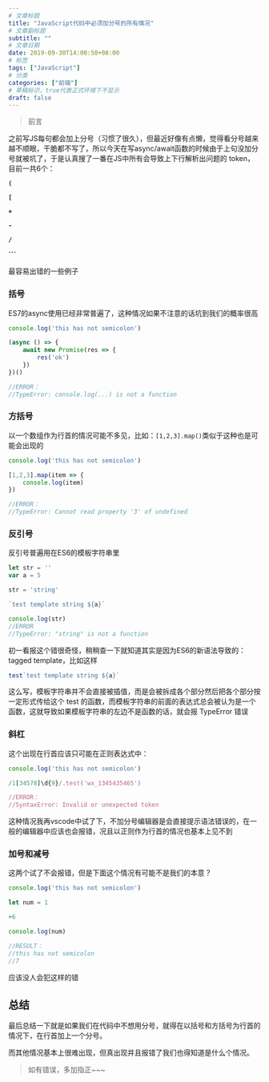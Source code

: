 ```yaml
---
# 文章标题
title: "JavaScript代码中必须加分号的所有情况"
# 文章副标题
subtitle: ""
# 文章日期
date: 2019-09-30T14:00:50+08:00
# 标签
tags: ["JavaScript"]
# 分类
categories: ["前端"]
# 草稿标识，true代表正式环境下不显示
draft: false
---
```


> 前言

之前写JS每句都会加上分号（习惯了很久），但最近好像有点懒，觉得看分号越来越不顺眼，干脆都不写了，所以今天在写async/await函数的时候由于上句没加分号就被坑了，于是认真搜了一番在JS中所有会导致上下行解析出问题的 token，目前一共6个：

**`(`**

**`[`**

**`+`**

**`-`**

**`/`**

**```**

最容易出错的一些例子

###  括号

ES7的async使用已经非常普遍了，这种情况如果不注意的话坑到我们的概率很高
```js
console.log('this has not semicolon')

(async () => {
    await new Promise(res => {
        res('ok')
    })
})()

//ERROR：
//TypeError: console.log(...) is not a function
```

### 方括号
以一个数组作为行首的情况可能不多见，比如：`[1,2,3].map()`类似于这种也是可能会出现的
```js
console.log('this has not semicolon')

[1,2,3].map(item => {
    console.log(item)
})

//ERROR：
//TypeError: Cannot read property '3' of undefined
```
### 反引号
反引号普遍用在ES6的模板字符串里
```js
let str = ''
var a = 5

str = 'string'

`test template string ${a}`

console.log(str)
//ERROR
//TypeError: "string" is not a function
```
初一看报这个错很奇怪，稍稍查一下就知道其实是因为ES6的新语法导致的：tagged template，比如这样
```js
test`test template string ${a}`
```
这么写，模板字符串并不会直接被插值，而是会被拆成各个部分然后把各个部分按一定形式传给这个 test 的函数，而模板字符串的前面的表达式总会被认为是一个函数，这就导致如果模板字符串的左边不是函数的话，就会报 TypeError 错误

### 斜杠

这个出现在行首应该只可能在正则表达式中：
```js
console.log('this has not semicolon')

/1[34578]\d{9}/.test('wx_1345435465')

//ERROR：
//SyntaxError: Invalid or unexpected token
```
这种情况我再vscode中试了下，不加分号编辑器是会直接提示语法错误的，在一般的编辑器中应该也会报错，况且以正则作为行首的情况也基本上见不到

### 加号和减号

这两个试了不会报错，但是下面这个情况有可能不是我们的本意？
```js
console.log('this has not semicolon')

let num = 1

+6

console.log(num)

//RESULT：
//this has not semicolon
//7
```
应该没人会犯这样的错


## 总结

最后总结一下就是如果我们在代码中不想用分号，就得在以括号和方括号为行首的情况下，在行首加上一个分号。

而其他情况基本上很难出现，但真出现并且报错了我们也得知道是什么个情况。

>如有错误，多加指正~~~